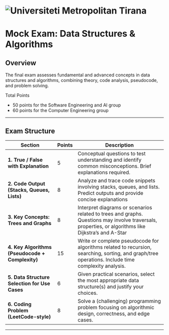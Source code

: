 # ![Universiteti Metropolitan Tirana](https://umt.edu.al/wp-content/uploads/2024/11/Universiteti-Metropolitan-Tirana.webp)  


# Mock Exam: Data Structures & Algorithms

## Overview

The final exam assesses fundamental and advanced concepts in data structures and algorithms, combining theory, code analysis, pseudocode, and problem solving. 

Total Points
- 50 points for the Software Engineering and AI group
- 60 points for the Computer Engineering group


---

## Exam Structure

| Section                             | Points | Description                                                                                   |
|-----------------------------------|--------|-----------------------------------------------------------------------------------------------|
| **1. True / False with Explanation**      | 5      | Conceptual questions to test understanding and identify common misconceptions. Brief explanations required. |
| **2. Code Output (Stacks, Queues, Lists)**| 8      | Analyze and trace code snippets involving stacks, queues, and lists. Predict outputs and provide concise explanations |
| **3. Key Concepts: Trees and Graphs**     | 8      | Interpret diagrams or scenarios related to trees and graphs. Questions may involve traversals, properties, or algorithms like Dijkstra’s and A-Star |
| **4. Key Algorithms (Pseudocode + Complexity)** | 15     | Write or complete pseudocode for algorithms related to recursion, searching, sorting, and graph/tree operations. Include time complexity analysis. |
| **5. Data Structure Selection for Use Cases** | 6      | Given practical scenarios, select the most appropriate data structure(s) and justify your choices. |
| **6. Coding Problem (LeetCode-style)** | 8      | Solve a (challenging) programming problem focusing on algorithmic design, correctness, and edge cases. |

---

